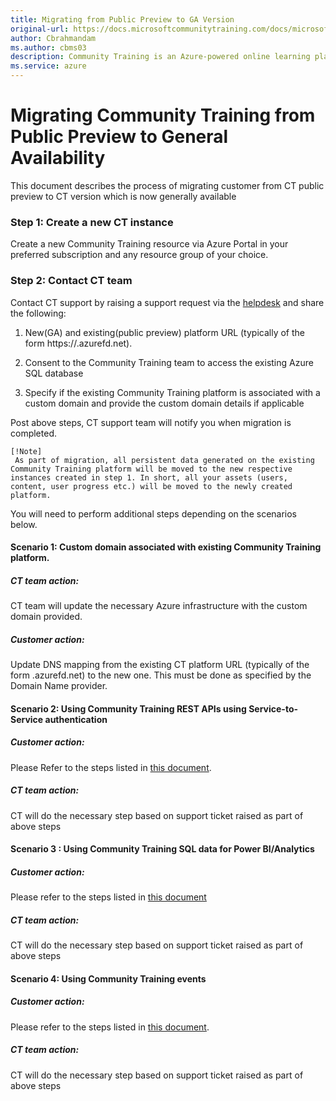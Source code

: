 ```yaml
---
title: Migrating from Public Preview to GA Version
original-url: https://docs.microsoftcommunitytraining.com/docs/microsoft-community-training-overview
author: Cbrahmandam
ms.author: cbms03
description: Community Training is an Azure-powered online learning platform to enable organizations of all sizes and types to run large scale training programs for their internal and external communities.
ms.service: azure
---
```


# Migrating Community Training from Public Preview to General Availability


This document describes the process of migrating customer from CT public preview to CT version which is now generally available

### Step 1: Create a new CT instance
Create a new Community Training resource via Azure Portal in your preferred subscription and any resource group of your choice. 

### Step 2: Contact CT team 
Contact CT support by raising a support request via the [helpdesk](https://aka.ms/cthelpdesk)
 and share the following:

1.	New(GA) and existing(public preview) platform URL (typically of the form https://<your-platform-name>.azurefd.net).

2.	Consent to the Community Training team to access the existing Azure SQL database

3.	Specify if the existing Community Training platform is associated with a custom domain and provide the custom domain details if applicable

Post above steps, CT support team will notify you when migration is completed. 

    [!Note]
     As part of migration, all persistent data generated on the existing Community Training platform will be moved to the new respective instances created in step 1. In short, all your assets (users, content, user progress etc.) will be moved to the newly created platform.


You will need to perform additional steps depending on the scenarios below.

#### Scenario 1:  Custom domain associated with existing Community Training platform.
##### CT team action: 
CT team will update the necessary Azure infrastructure with the custom domain provided.

##### Customer action: 
Update DNS mapping from the existing CT platform URL (typically of the form <your-platform-name>.azurefd.net) to the new one. This must be done as specified by the Domain Name provider.

#### Scenario 2:  Using Community Training REST APIs using Service-to-Service authentication
##### Customer action: 
Please Refer to the steps listed in [this document](Enable-API-using-S2S-for-GA.md).
##### CT team action: 
CT will do the necessary step based on support ticket raised as part of above steps

#### Scenario 3 : Using Community Training SQL data for Power BI/Analytics

##### Customer action:    
Please refer to the steps listed in [this document](Enabling-Data-Export.md)


##### CT team action:  
 CT will do the necessary step based on support ticket raised as part of above steps

#### Scenario 4: Using Community Training events
##### Customer action: 
Please refer to the steps listed in [this document](Learner-Events.md).
##### CT team action: 

CT will do the necessary step based on support ticket raised as part of above steps

